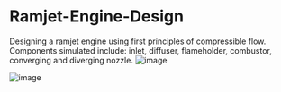 # Ramjet-Engine-Design
Designing a ramjet engine using first principles of compressible flow. Components simulated include: inlet, diffuser, flameholder, combustor, converging and diverging nozzle. 
![image](https://github.com/khushant2001/Ramjet-Engine-Design/assets/70731991/8329c460-cfb6-486a-bce0-3832235160d4)

![image](https://github.com/khushant2001/Ramjet-Engine-Design/assets/70731991/376a0826-cfef-404d-b3bf-a388e991f215)
